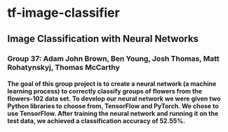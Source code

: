 # tf-image-classifier

## Image Classification with Neural Networks
### Group 37: Adam John Brown, Ben Young, Josh Thomas, Matt Rohatynskyj, Thomas McCarthy

#### The goal of this group project is to create a neural network (a machine learning process) to correctly classify groups of flowers from the flowers-102 data set. To develop our neural network we were given two Python libraries to choose from, TensorFlow and PyTorch. We chose to use TensorFlow. After training the neural network and running it on the test data, we achieved a classification accuracy of 52.55\%.
